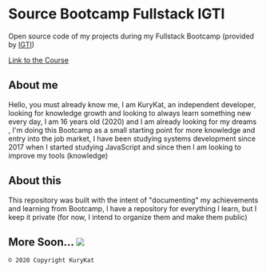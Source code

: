 # Source Bootcamp Fullstack IGTI
Open source code of my projects during my Fullstack Bootcamp (provided by [IGTI](https://www.igti.com.br/))

[Link to the Course](https://www.igti.com.br/custom/bootcamp-desenvolvedor-full-stack/)

## About me
Hello, you must already know me, I am KuryKat, an independent developer, looking for knowledge growth and looking to always learn something new every day, I am 16 years old (2020) and I am already looking for my dreams , I'm doing this Bootcamp as a small starting point for more knowledge and entry into the job market, I have been studying systems development since 2017 when I started studying JavaScript and since then I am looking to improve my tools (knowledge)

## About this
This repository was built with the intent of "documenting" my achievements and learning from Bootcamp, I have a repository for everything I learn, but I keep it private (for now, I intend to organize them and make them public)

## More Soon... <img src="https://cdn.discordapp.com/emojis/755117407655428127.gif?v=1">

    © 2020 Copyright KuryKat  